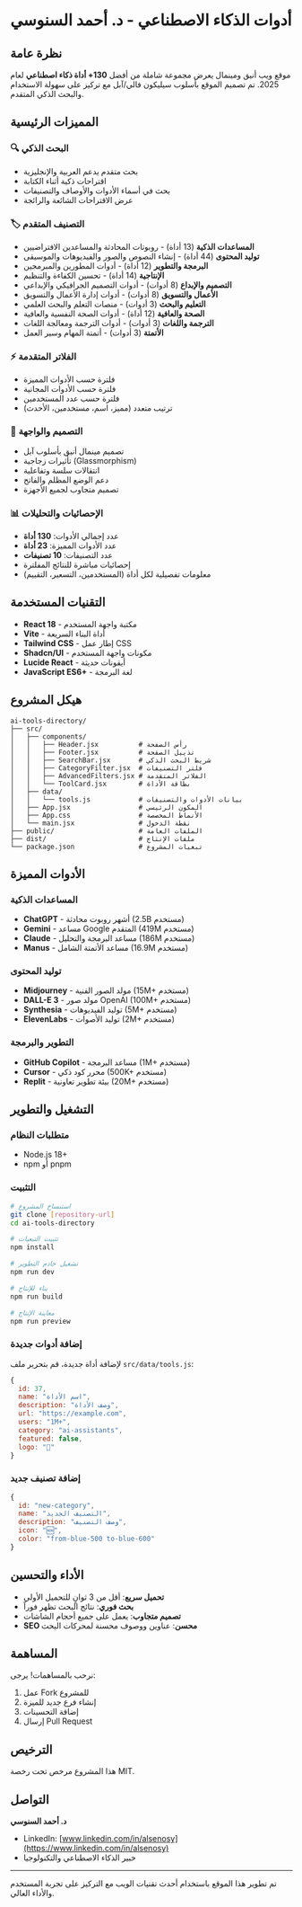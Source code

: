 # أدوات الذكاء الاصطناعي - د. أحمد السنوسي

## نظرة عامة

موقع ويب أنيق ومينمال يعرض مجموعة شاملة من أفضل **130+ أداة ذكاء اصطناعي** لعام 2025. تم تصميم الموقع بأسلوب سيليكون فالي/آبل مع تركيز على سهولة الاستخدام والبحث الذكي المتقدم.

## المميزات الرئيسية

### 🔍 البحث الذكي
- بحث متقدم يدعم العربية والإنجليزية
- اقتراحات ذكية أثناء الكتابة
- بحث في أسماء الأدوات والأوصاف والتصنيفات
- عرض الاقتراحات الشائعة والرائجة

### 🏷️ التصنيف المتقدم
- **المساعدات الذكية** (13 أداة) - روبوتات المحادثة والمساعدين الافتراضيين
- **توليد المحتوى** (44 أداة) - إنشاء النصوص والصور والفيديوهات والموسيقى
- **البرمجة والتطوير** (12 أداة) - أدوات المطورين والمبرمجين
- **الإنتاجية** (14 أداة) - تحسين الكفاءة والتنظيم
- **التصميم والإبداع** (8 أدوات) - أدوات التصميم الجرافيكي والإبداعي
- **الأعمال والتسويق** (8 أدوات) - أدوات إدارة الأعمال والتسويق
- **التعليم والبحث** (3 أدوات) - منصات التعلم والبحث العلمي
- **الصحة والعافية** (12 أداة) - أدوات الصحة النفسية والعافية
- **الترجمة واللغات** (3 أدوات) - أدوات الترجمة ومعالجة اللغات
- **الأتمتة** (3 أدوات) - أتمتة المهام وسير العمل

### ⚡ الفلاتر المتقدمة
- فلترة حسب الأدوات المميزة
- فلترة حسب الأدوات المجانية
- فلترة حسب عدد المستخدمين
- ترتيب متعدد (مميز، اسم، مستخدمين، الأحدث)

### 🎨 التصميم والواجهة
- تصميم مينمال أنيق بأسلوب آبل
- تأثيرات زجاجية (Glassmorphism)
- انتقالات سلسة وتفاعلية
- دعم الوضع المظلم والفاتح
- تصميم متجاوب لجميع الأجهزة

### 📊 الإحصائيات والتحليلات
- عدد إجمالي الأدوات: **130 أداة**
- عدد الأدوات المميزة: **23 أداة**
- عدد التصنيفات: **10 تصنيفات**
- إحصائيات مباشرة للنتائج المفلترة
- معلومات تفصيلية لكل أداة (المستخدمين، التسعير، التقييم)

## التقنيات المستخدمة

- **React 18** - مكتبة واجهة المستخدم
- **Vite** - أداة البناء السريعة
- **Tailwind CSS** - إطار عمل CSS
- **Shadcn/UI** - مكونات واجهة المستخدم
- **Lucide React** - أيقونات حديثة
- **JavaScript ES6+** - لغة البرمجة

## هيكل المشروع

```
ai-tools-directory/
├── src/
│   ├── components/
│   │   ├── Header.jsx          # رأس الصفحة
│   │   ├── Footer.jsx          # تذييل الصفحة
│   │   ├── SearchBar.jsx       # شريط البحث الذكي
│   │   ├── CategoryFilter.jsx  # فلتر التصنيفات
│   │   ├── AdvancedFilters.jsx # الفلاتر المتقدمة
│   │   └── ToolCard.jsx        # بطاقة الأداة
│   ├── data/
│   │   └── tools.js            # بيانات الأدوات والتصنيفات
│   ├── App.jsx                 # المكون الرئيسي
│   ├── App.css                 # الأنماط المخصصة
│   └── main.jsx                # نقطة الدخول
├── public/                     # الملفات العامة
├── dist/                       # ملفات الإنتاج
└── package.json                # تبعيات المشروع
```

## الأدوات المميزة

### المساعدات الذكية
- **ChatGPT** - أشهر روبوت محادثة (2.5B مستخدم)
- **Gemini** - مساعد Google المتقدم (419M مستخدم)
- **Claude** - مساعد البرمجة والتحليل (186M مستخدم)
- **Manus** - مساعد الأتمتة الشامل (16.9M مستخدم)

### توليد المحتوى
- **Midjourney** - مولد الصور الفنية (15M+ مستخدم)
- **DALL-E 3** - مولد صور OpenAI (100M+ مستخدم)
- **Synthesia** - توليد الفيديوهات (5M+ مستخدم)
- **ElevenLabs** - توليد الأصوات (2M+ مستخدم)

### التطوير والبرمجة
- **GitHub Copilot** - مساعد البرمجة (1M+ مستخدم)
- **Cursor** - محرر كود ذكي (500K+ مستخدم)
- **Replit** - بيئة تطوير تعاونية (20M+ مستخدم)

## التشغيل والتطوير

### متطلبات النظام
- Node.js 18+ 
- npm أو pnpm

### التثبيت
```bash
# استنساخ المشروع
git clone [repository-url]
cd ai-tools-directory

# تثبيت التبعيات
npm install

# تشغيل خادم التطوير
npm run dev

# بناء للإنتاج
npm run build

# معاينة الإنتاج
npm run preview
```

### إضافة أدوات جديدة

لإضافة أداة جديدة، قم بتحرير ملف `src/data/tools.js`:

```javascript
{
  id: 37,
  name: "اسم الأداة",
  description: "وصف الأداة",
  url: "https://example.com",
  users: "1M+",
  category: "ai-assistants",
  featured: false,
  logo: "🤖"
}
```

### إضافة تصنيف جديد

```javascript
{
  id: "new-category",
  name: "التصنيف الجديد",
  description: "وصف التصنيف",
  icon: "🆕",
  color: "from-blue-500 to-blue-600"
}
```

## الأداء والتحسين

- **تحميل سريع**: أقل من 3 ثوانٍ للتحميل الأولي
- **بحث فوري**: نتائج البحث تظهر فوراً
- **تصميم متجاوب**: يعمل على جميع أحجام الشاشات
- **SEO محسن**: عناوين ووصوف محسنة لمحركات البحث

## المساهمة

نرحب بالمساهمات! يرجى:

1. عمل Fork للمشروع
2. إنشاء فرع جديد للميزة
3. إضافة التحسينات
4. إرسال Pull Request

## الترخيص

هذا المشروع مرخص تحت رخصة MIT.

## التواصل

**د. أحمد السنوسي**
- LinkedIn: [www.linkedin.com/in/alsenosy](https://www.linkedin.com/in/alsenosy)
- خبير الذكاء الاصطناعي والتكنولوجيا

---

تم تطوير هذا الموقع باستخدام أحدث تقنيات الويب مع التركيز على تجربة المستخدم والأداء العالي.
